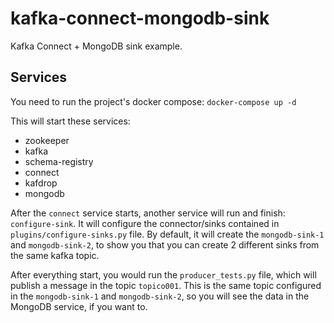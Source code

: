 # kafka-connect-mongodb-sink
Kafka Connect + MongoDB sink example. 

## Services
You need to run the project's docker compose:
`docker-compose up -d`

This will start these services:
* zookeeper
* kafka
* schema-registry
* connect
* kafdrop
* mongodb

After the `connect` service starts, another service will run and finish: `configure-sink`. It will
configure the connector/sinks contained in `plugins/configure-sinks.py` file. By default, it will create the
`mongodb-sink-1` and `mongodb-sink-2`, to show you that you can create 2 different sinks from the same kafka topic.

After everything start, you would run the `producer_tests.py` file, which will publish a message in the topic 
`topico001`. This is the same topic configured in the `mongodb-sink-1` and `mongodb-sink-2`, so you will see the
data in the MongoDB service, if you want to.
